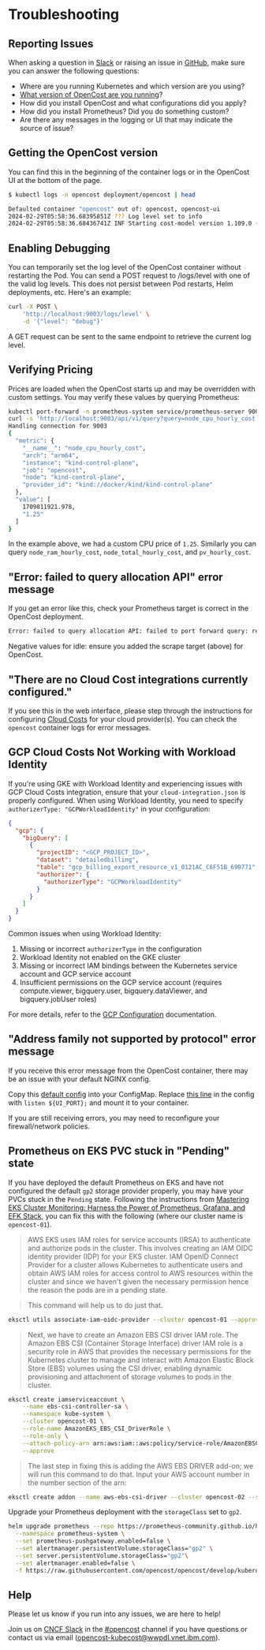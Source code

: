 # Troubleshooting

## Reporting Issues

When asking a question in [Slack](community) or raising an issue in [GitHub](https://github.com/opencost/opencost/issues), make sure you can answer the following questions:
* Where are you running Kubernetes and which version are you using?
* [What version of OpenCost are you running](#getting-the-opencost-version)?
* How did you install OpenCost and what configurations did you apply?
* How did you install Prometheus? Did you do something custom?
* Are there any messages in the logging or UI that may indicate the source of issue?

## Getting the OpenCost version

You can find this in the beginning of the container logs or in the OpenCost UI at the bottom of the page.

```sh
$ kubectl logs -n opencost deployment/opencost | head

Defaulted container "opencost" out of: opencost, opencost-ui
2024-02-29T05:58:36.68395851Z ??? Log level set to info
2024-02-29T05:58:36.68436741Z INF Starting cost-model version 1.109.0 (fa84614)
```

## Enabling Debugging

You can temporarily set the log level of the OpenCost container without restarting the Pod. You can send a POST request to /logs/level with one of the valid log levels. This does not persist between Pod restarts, Helm deployments, etc. Here's an example:

```sh
curl -X POST \
    'http://localhost:9003/logs/level' \
    -d '{"level": "debug"}'
```
A GET request can be sent to the same endpoint to retrieve the current log level.

## Verifying Pricing

Prices are loaded when the OpenCost starts up and may be overridden with custom settings. You may verify these values by querying Prometheus:

```sh
kubectl port-forward -n prometheus-system service/prometheus-server 9003:80
curl -s 'http://localhost:9003/api/v1/query?query=node_cpu_hourly_cost' | jq '.data.result[0]'
Handling connection for 9003
{
  "metric": {
    "__name__": "node_cpu_hourly_cost",
    "arch": "arm64",
    "instance": "kind-control-plane",
    "job": "opencost",
    "node": "kind-control-plane",
    "provider_id": "kind://docker/kind/kind-control-plane"
  },
  "value": [
    1709811921.978,
    "1.25"
  ]
}
```

In the example above, we had a custom CPU price of `1.25`. Similarly you can query `node_ram_hourly_cost`, `node_total_hourly_cost`, and `pv_hourly_cost`.

## "Error: failed to query allocation API" error message

If you get an error like this, check your Prometheus target is correct in the OpenCost deployment.

```bash
Error: failed to query allocation API: failed to port forward query: received non-200 status code 500 and data: {"code":500,"status":"","data":null,"message":"Error: error computing allocation for ...
```

Negative values for idle: ensure you added the scrape target (above) for OpenCost.

## "There are no Cloud Cost integrations currently configured."

If you see this in the web interface, please step through the instructions for configuring [Cloud Costs](configuration/#cloud-costs) for your cloud provider(s). You can check the `opencost` container logs for error messages.

## GCP Cloud Costs Not Working with Workload Identity

If you're using GKE with Workload Identity and experiencing issues with GCP Cloud Costs integration, ensure that your `cloud-integration.json` is properly configured. When using Workload Identity, you need to specify `authorizerType: "GCPWorkloadIdentity"` in your configuration:

```json
{
  "gcp": {
    "bigQuery": [
      {
        "projectID": "<GCP_PROJECT_ID>",
        "dataset": "detailedbilling",
        "table": "gcp_billing_export_resource_v1_0121AC_C6F51B_690771",
        "authorizer": {
          "authorizerType": "GCPWorkloadIdentity"
        }
      }
    ]
  }
}
```

Common issues when using Workload Identity:
1. Missing or incorrect `authorizerType` in the configuration
2. Workload Identity not enabled on the GKE cluster
3. Missing or incorrect IAM bindings between the Kubernetes service account and GCP service account
4. Insufficient permissions on the GCP service account (requires compute.viewer, bigquery.user, bigquery.dataViewer, and bigquery.jobUser roles)

For more details, refer to the [GCP Configuration](configuration/gcp) documentation.

## "Address family not supported by protocol" error message

If you receive this error message from the OpenCost container, there may be an issue with your default NGINX config.

Copy this [default config](https://github.com/opencost/opencost/blob/develop/ui/default.nginx.conf.template) into your ConfigMap. Replace [this line](https://github.com/opencost/opencost/blob/develop/ui/default.nginx.conf.template#L62) in the config with `listen ${UI_PORT};` and mount it to your container.

If you are still receiving errors, you may need to reconfigure your firewall/network policies.

## Prometheus on EKS PVC stuck in "Pending" state

If you have deployed the default Prometheus on EKS and have not configured the default `gp2` storage provider properly, you may have your PVCs stuck in the `Pending` state. Following the instructions from [Mastering EKS Cluster Monitoring: Harness the Power of Prometheus, Grafana, and EFK Stack](https://blog.devops.dev/mastering-eks-cluster-monitoring-harness-the-power-of-prometheus-grafana-and-efk-stack-98372f5822ce), you can fix this with the following (where our cluster name is `opencost-01`).

> AWS EKS uses IAM roles for service accounts (IRSA) to authenticate and authorize pods in the cluster. This involves creating an IAM OIDC identity provider (IDP) for your EKS cluster. IAM OpenID Connect Provider for a cluster allows Kubernetes to authenticate users and obtain AWS IAM roles for access control to AWS resources within the cluster and since we haven't given the necessary permission hence the reason the pods are in a pending state.

> This command will help us to do just that.

```sh
eksctl utils associate-iam-oidc-provider --cluster opencost-01 --approve
```

> Next, we have to create an Amazon EBS CSI driver IAM role. The Amazon EBS CSI (Container Storage Interface) driver IAM role is a security role in AWS that provides the necessary permissions for the Kubernetes cluster to manage and interact with Amazon Elastic Block Store (EBS) volumes using the CSI driver, enabling dynamic provisioning and attachment of storage volumes to pods in the cluster.

```sh
eksctl create iamserviceaccount \
    --name ebs-csi-controller-sa \
    --namespace kube-system \
    --cluster opencost-01 \
    --role-name AmazonEKS_EBS_CSI_DriverRole \
    --role-only \
    --attach-policy-arn arn:aws:iam::aws:policy/service-role/AmazonEBSCSIDriverPolicy \
    --approve
```

> The last step in fixing this is adding the AWS EBS DRIVER add-on; we will run this command to do that. Input your AWS account number in the number section of the arn:

```sh
eksctl create addon --name aws-ebs-csi-driver --cluster opencost-02 --service-account-role-arn arn:aws:iam::111111111112:role/AmazonEKS_EBS_CSI_DriverRole --force
```

Upgrade your Prometheus deployment with the `storageClass` set to `gp2`.

```sh
helm upgrade prometheus --repo https://prometheus-community.github.io/helm-charts prometheus \
  --namespace prometheus-system \
  --set prometheus-pushgateway.enabled=false \
  --set alertmanager.persistentVolume.storageClass="gp2" \
  --set server.persistentVolume.storageClass="gp2"\
  --set alertmanager.enabled=false \
  -f https://raw.githubusercontent.com/opencost/opencost/develop/kubernetes/prometheus/extraScrapeConfigs.yaml
```

## Help

Please let us know if you run into any issues, we are here to help!

Join us on [CNCF Slack](https://slack.cncf.io/) in the [#opencost](https://cloud-native.slack.com/archives/C03D56FPD4G) channel if you have questions or contact us via email (opencost-kubecost@wwpdl.vnet.ibm.com).
